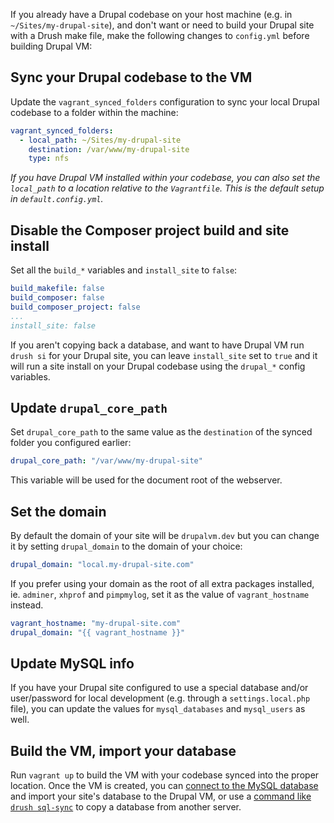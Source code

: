If you already have a Drupal codebase on your host machine (e.g. in `~/Sites/my-drupal-site`), and don't want or need to build your Drupal site with a Drush make file, make the following changes to `config.yml` before building Drupal VM:

## Sync your Drupal codebase to the VM

Update the `vagrant_synced_folders` configuration to sync your local Drupal codebase to a folder within the machine:

```yaml
vagrant_synced_folders:
  - local_path: ~/Sites/my-drupal-site
    destination: /var/www/my-drupal-site
    type: nfs
```

_If you have Drupal VM installed within your codebase, you can also set the `local_path` to a location relative to the `Vagrantfile`. This is the default setup in `default.config.yml`._

## Disable the Composer project build and site install

Set all the `build_*` variables and `install_site` to `false`:

```yaml
build_makefile: false
build_composer: false
build_composer_project: false
...
install_site: false
```

If you aren't copying back a database, and want to have Drupal VM run `drush si` for your Drupal site, you can leave `install_site` set to `true` and it will run a site install on your Drupal codebase using the `drupal_*` config variables.

## Update `drupal_core_path`

Set `drupal_core_path` to the same value as the `destination` of the synced folder you configured earlier:

```yaml
drupal_core_path: "/var/www/my-drupal-site"
```

This variable will be used for the document root of the webserver.

## Set the domain

By default the domain of your site will be `drupalvm.dev` but you can change it by setting `drupal_domain` to the domain of your choice:

```yaml
drupal_domain: "local.my-drupal-site.com"
```

If you prefer using your domain as the root of all extra packages installed, ie. `adminer`, `xhprof` and `pimpmylog`, set it as the value of `vagrant_hostname` instead.

```yaml
vagrant_hostname: "my-drupal-site.com"
drupal_domain: "{{ vagrant_hostname }}"
```

## Update MySQL info

If you have your Drupal site configured to use a special database and/or user/password for local development (e.g. through a `settings.local.php` file), you can update the values for `mysql_databases` and `mysql_users` as well.

## Build the VM, import your database

Run `vagrant up` to build the VM with your codebase synced into the proper location. Once the VM is created, you can [connect to the MySQL database](../configurations/databases-mysql.md) and import your site's database to the Drupal VM, or use a [command like `drush sql-sync`](../extras/drush.md#using-sql-sync) to copy a database from another server.
